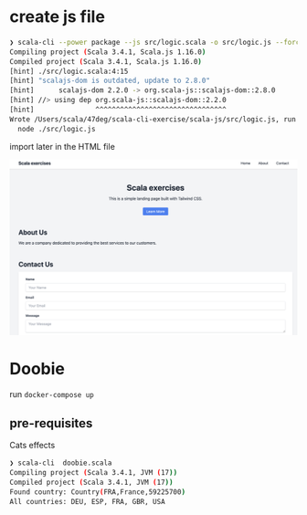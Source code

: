 # create js file

```bash
❯ scala-cli --power package --js src/logic.scala -o src/logic.js --force
Compiling project (Scala 3.4.1, Scala.js 1.16.0)
Compiled project (Scala 3.4.1, Scala.js 1.16.0)
[hint] ./src/logic.scala:4:15
[hint] "scalajs-dom is outdated, update to 2.8.0"
[hint]      scalajs-dom 2.2.0 -> org.scala-js::scalajs-dom::2.8.0
[hint] //> using dep org.scala-js::scalajs-dom::2.2.0
[hint]               ^^^^^^^^^^^^^^^^^^^^^^^^^^^^^^^^
Wrote /Users/scala/47deg/scala-cli-exercise/scala-js/src/logic.js, run it with
  node ./src/logic.js
```

import later in the HTML file

![alt text](image.png)

# Doobie

run `docker-compose up`

## pre-requisites 

Cats effects


```bash
❯ scala-cli  doobie.scala
Compiling project (Scala 3.4.1, JVM (17))
Compiled project (Scala 3.4.1, JVM (17))
Found country: Country(FRA,France,59225700)
All countries: DEU, ESP, FRA, GBR, USA
```